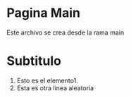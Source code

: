 # Pagina Main

Este archivo se crea desde la rama main

# Subtitulo
1. Esto es el elemento1.
2. Esta es otra linea aleatoria
